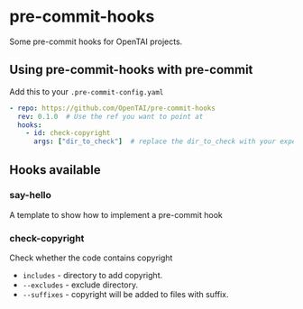 # pre-commit-hooks

Some pre-commit hooks for OpenTAI projects.

## Using pre-commit-hooks with pre-commit

Add this to your `.pre-commit-config.yaml`

```yaml
- repo: https://github.com/OpenTAI/pre-commit-hooks
  rev: 0.1.0  # Use the ref you want to point at
  hooks:
    - id: check-copyright
      args: ["dir_to_check"]  # replace the dir_to_check with your expected directory to check
```

## Hooks available

### say-hello

A template to show how to implement a pre-commit hook

### check-copyright

Check whether the code contains copyright

 * `includes` - directory to add copyright.
 * `--excludes` - exclude directory.
 * `--suffixes` - copyright will be added to files with suffix.
